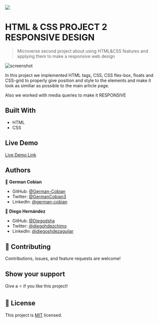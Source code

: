 ![](https://img.shields.io/badge/Microverse-blueviolet)

# HTML & CSS PROJECT 2 RESPONSIVE DESIGN

> Microverse second project about using HTML&CSS features and applying them to make a responsive web design

![screenshot](https://user-images.githubusercontent.com/70416006/105385122-9a9d5d80-5bd8-11eb-99f3-b6aab5c68b02.png)

In this project we implemented HTML tags, CSS, CSS flex-box, floats and CSS-grid to properly give position
and style to the elements and make it look as similiar as possible to the main article page.

Also we worked with media queries to make it RESPONSIVE

## Built With

- HTML
- CSS

## Live Demo

[Live Demo Link](https://diegodsha.github.io/HTML-CSS-Project-2-Responsive-Design/)

## Authors

👤 **German Cobian**

- GitHub: [@German-Cobian](https://github.com/German-Cobian)
- Twitter:  [@GermanCobian3](https://twitter.com/GermanCobian3)
- LinkedIn: [@german-cobian](https://www.linkedin.com/in/german-cobian)

👤 **Diego Hernández**

- GitHub: [@Diegodsha](https://github.com/Diegodsha)
- Twitter: [@diegohdezchimo](https://twitter.com/diegohdezchimo)
- LinkedIn: [@diegoshdezaguilar](https://www.linkedin.com/in/diegoshdezaguilar/)

## 🤝 Contributing

Contributions, issues, and feature requests are welcome!

## Show your support

Give a ⭐️ if you like this project!

## 📝 License

This project is [MIT](https://es.wikipedia.org/wiki/Licencia_MIT) licensed.
